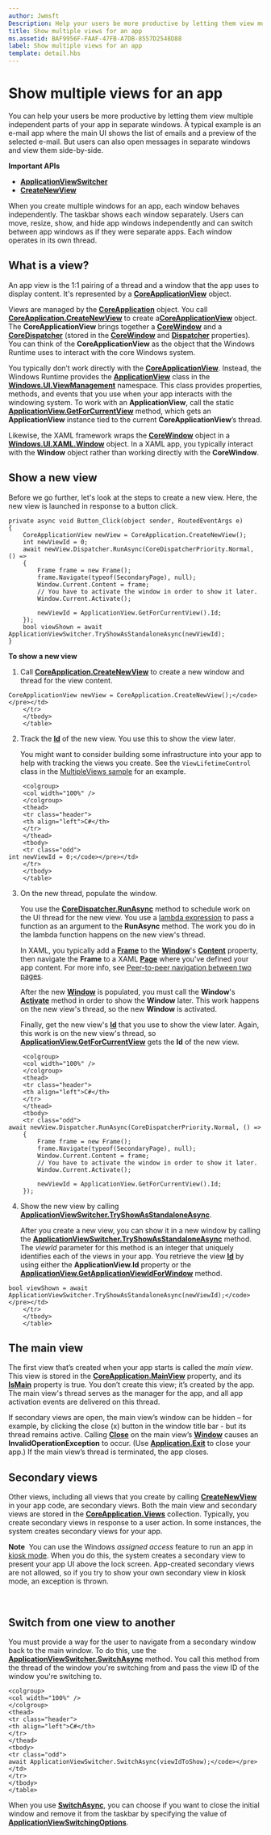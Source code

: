 ```yaml
---
author: Jwmsft
Description: Help your users be more productive by letting them view multiple independent parts of your app in separate windows.
title: Show multiple views for an app
ms.assetid: BAF9956F-FAAF-47FB-A7DB-8557D2548D88
label: Show multiple views for an app
template: detail.hbs
---
```


# Show multiple views for an app

You can help your users be more productive by letting them view multiple independent parts of your app in separate windows. A typical example is an e-mail app where the main UI shows the list of emails and a preview of the selected e-mail. But users can also open messages in separate windows and view them side-by-side.

**Important APIs**

-   [**ApplicationViewSwitcher**](https://msdn.microsoft.com/library/windows/apps/dn281094)
-   [**CreateNewView**](https://msdn.microsoft.com/library/windows/apps/dn297278)

When you create multiple windows for an app, each window behaves independently. The taskbar shows each window separately. Users can move, resize, show, and hide app windows independently and can switch between app windows as if they were separate apps. Each window operates in its own thread.

## <span id="What_is_a_view_"></span><span id="what_is_a_view_"></span><span id="WHAT_IS_A_VIEW_"></span>What is a view?


An app view is the 1:1 pairing of a thread and a window that the app uses to display content. It's represented by a [**CoreApplicationView**](https://msdn.microsoft.com/library/windows/apps/br225017) object.

Views are managed by the [**CoreApplication**](https://msdn.microsoft.com/library/windows/apps/br225016) object. You call [**CoreApplication.CreateNewView**](https://msdn.microsoft.com/library/windows/apps/dn297278) to create a[**CoreApplicationView**](https://msdn.microsoft.com/library/windows/apps/br225017) object. The **CoreApplicationView** brings together a [**CoreWindow**](https://msdn.microsoft.com/library/windows/apps/br208225) and a [**CoreDispatcher**](https://msdn.microsoft.com/library/windows/apps/br208211) (stored in the [**CoreWindow**](https://msdn.microsoft.com/library/windows/apps/br225019) and [**Dispatcher**](https://msdn.microsoft.com/library/windows/apps/dn433264) properties). You can think of the **CoreApplicationView** as the object that the Windows Runtime uses to interact with the core Windows system.

You typically don’t work directly with the [**CoreApplicationView**](https://msdn.microsoft.com/library/windows/apps/br225017). Instead, the Windows Runtime provides the [**ApplicationView**](https://msdn.microsoft.com/library/windows/apps/hh701658) class in the [**Windows.UI.ViewManagement**](https://msdn.microsoft.com/library/windows/apps/br242295) namespace. This class provides properties, methods, and events that you use when your app interacts with the windowing system. To work with an **ApplicationView**, call the static [**ApplicationView.GetForCurrentView**](https://msdn.microsoft.com/library/windows/apps/hh701672) method, which gets an **ApplicationView** instance tied to the current **CoreApplicationView**’s thread.

Likewise, the XAML framework wraps the [**CoreWindow**](https://msdn.microsoft.com/library/windows/apps/br208225) object in a [**Windows.UI.XAML.Window**](https://msdn.microsoft.com/library/windows/apps/br209041) object. In a XAML app, you typically interact with the **Window** object rather than working directly with the **CoreWindow**.

## <span id="Show_a_new_view"></span><span id="show_a_new_view"></span><span id="SHOW_A_NEW_VIEW"></span>Show a new view


Before we go further, let's look at the steps to create a new view. Here, the new view is launched in response to a button click.

```CSharp
private async void Button_Click(object sender, RoutedEventArgs e)
{
    CoreApplicationView newView = CoreApplication.CreateNewView();
    int newViewId = 0;
    await newView.Dispatcher.RunAsync(CoreDispatcherPriority.Normal, () =>
    {
        Frame frame = new Frame();
        frame.Navigate(typeof(SecondaryPage), null);   
        Window.Current.Content = frame;
        // You have to activate the window in order to show it later.
        Window.Current.Activate();

        newViewId = ApplicationView.GetForCurrentView().Id;
    });
    bool viewShown = await ApplicationViewSwitcher.TryShowAsStandaloneAsync(newViewId);
}
```

**To show a new view**

1.  Call [**CoreApplication.CreateNewView**](https://msdn.microsoft.com/library/windows/apps/dn297291) to create a new window and thread for the view content.

```    CSharp
CoreApplicationView newView = CoreApplication.CreateNewView();</code></pre></td>
    </tr>
    </tbody>
    </table>
```

2.  Track the [**Id**](https://msdn.microsoft.com/library/windows/apps/dn281120) of the new view. You use this to show the view later.

    You might want to consider building some infrastructure into your app to help with tracking the views you create. See the `ViewLifetimeControl` class in the [MultipleViews sample](http://go.microsoft.com/fwlink/p/?LinkId=620574) for an example.

    <span codelanguage="CSharp"></span>
```    CSharp
    <colgroup>
    <col width="100%" />
    </colgroup>
    <thead>
    <tr class="header">
    <th align="left">C#</th>
    </tr>
    </thead>
    <tbody>
    <tr class="odd">
int newViewId = 0;</code></pre></td>
    </tr>
    </tbody>
    </table>
```

3.  On the new thread, populate the window.

    You use the [**CoreDispatcher.RunAsync**](https://msdn.microsoft.com/library/windows/apps/hh750317) method to schedule work on the UI thread for the new view. You use a [lambda expression](http://go.microsoft.com/fwlink/p/?LinkId=389615) to pass a function as an argument to the **RunAsync** method. The work you do in the lambda function happens on the new view's thread.

    In XAML, you typically add a [**Frame**](https://msdn.microsoft.com/library/windows/apps/br242682) to the [**Window**](https://msdn.microsoft.com/library/windows/apps/br209041)'s [**Content**](https://msdn.microsoft.com/library/windows/apps/br209051) property, then navigate the **Frame** to a XAML [**Page**](https://msdn.microsoft.com/library/windows/apps/br227503) where you've defined your app content. For more info, see [Peer-to-peer navigation between two pages](peer-to-peer-navigation-between-two-pages.md).

    After the new [**Window**](https://msdn.microsoft.com/library/windows/apps/br209041) is populated, you must call the **Window**'s [**Activate**](https://msdn.microsoft.com/library/windows/apps/br209046) method in order to show the **Window** later. This work happens on the new view's thread, so the new **Window** is activated.

    Finally, get the new view's [**Id**](https://msdn.microsoft.com/library/windows/apps/dn281120) that you use to show the view later. Again, this work is on the new view's thread, so [**ApplicationView.GetForCurrentView**](https://msdn.microsoft.com/library/windows/apps/hh701672) gets the **Id** of the new view.

    <span codelanguage="CSharp"></span>
```    CSharp
    <colgroup>
    <col width="100%" />
    </colgroup>
    <thead>
    <tr class="header">
    <th align="left">C#</th>
    </tr>
    </thead>
    <tbody>
    <tr class="odd">
await newView.Dispatcher.RunAsync(CoreDispatcherPriority.Normal, () =>
    {
        Frame frame = new Frame();
        frame.Navigate(typeof(SecondaryPage), null);   
        Window.Current.Content = frame;
        // You have to activate the window in order to show it later.
        Window.Current.Activate();

        newViewId = ApplicationView.GetForCurrentView().Id;
    });
```

4.  Show the new view by calling [**ApplicationViewSwitcher.TryShowAsStandaloneAsync**](https://msdn.microsoft.com/library/windows/apps/dn281101).

    After you create a new view, you can show it in a new window by calling the [**ApplicationViewSwitcher.TryShowAsStandaloneAsync**](https://msdn.microsoft.com/library/windows/apps/dn281101) method. The *viewId* parameter for this method is an integer that uniquely identifies each of the views in your app. You retrieve the view [**Id**](https://msdn.microsoft.com/library/windows/apps/dn281120) by using either the **ApplicationView.Id** property or the [**ApplicationView.GetApplicationViewIdForWindow**](https://msdn.microsoft.com/library/windows/apps/dn281109) method.

```    CSharp
bool viewShown = await ApplicationViewSwitcher.TryShowAsStandaloneAsync(newViewId);</code></pre></td>
    </tr>
    </tbody>
    </table>
```

## <span id="The_main_view"></span><span id="the_main_view"></span><span id="THE_MAIN_VIEW"></span>The main view


The first view that’s created when your app starts is called the *main view*. This view is stored in the [**CoreApplication.MainView**](https://msdn.microsoft.com/library/windows/apps/hh700465) property, and its [**IsMain**](https://msdn.microsoft.com/library/windows/apps/hh700452) property is true. You don’t create this view; it’s created by the app. The main view's thread serves as the manager for the app, and all app activation events are delivered on this thread.

If secondary views are open, the main view’s window can be hidden – for example, by clicking the close (x) button in the window title bar - but its thread remains active. Calling [**Close**](https://msdn.microsoft.com/library/windows/apps/br209049) on the main view’s [**Window**](https://msdn.microsoft.com/library/windows/apps/br209041) causes an **InvalidOperationException** to occur. (Use [**Application.Exit**](https://msdn.microsoft.com/library/windows/apps/br242327) to close your app.) If the main view’s thread is terminated, the app closes.

## <span id="Secondary_views"></span><span id="secondary_views"></span><span id="SECONDARY_VIEWS"></span>Secondary views


Other views, including all views that you create by calling [**CreateNewView**](https://msdn.microsoft.com/library/windows/apps/dn297278) in your app code, are secondary views. Both the main view and secondary views are stored in the [**CoreApplication.Views**](https://msdn.microsoft.com/library/windows/apps/br205861) collection. Typically, you create secondary views in response to a user action. In some instances, the system creates secondary views for your app.

**Note**  You can use the Windows *assigned access* feature to run an app in [kiosk mode](https://technet.microsoft.com/library/mt219050.aspx). When you do this, the system creates a secondary view to present your app UI above the lock screen. App-created secondary views are not allowed, so if you try to show your own secondary view in kiosk mode, an exception is thrown.

 

## <span id="Switch_from_one_view_to_another"></span><span id="switch_from_one_view_to_another"></span><span id="SWITCH_FROM_ONE_VIEW_TO_ANOTHER"></span>Switch from one view to another


You must provide a way for the user to navigate from a secondary window back to the main window. To do this, use the [**ApplicationViewSwitcher.SwitchAsync**](https://msdn.microsoft.com/library/windows/apps/dn281097) method. You call this method from the thread of the window you're switching from and pass the view ID of the window you're switching to.

<span codelanguage="CSharp"></span>
```CSharp
<colgroup>
<col width="100%" />
</colgroup>
<thead>
<tr class="header">
<th align="left">C#</th>
</tr>
</thead>
<tbody>
<tr class="odd">
await ApplicationViewSwitcher.SwitchAsync(viewIdToShow);</code></pre></td>
</tr>
</tbody>
</table>
```

When you use [**SwitchAsync**](https://msdn.microsoft.com/library/windows/apps/dn281097), you can choose if you want to close the initial window and remove it from the taskbar by specifying the value of [**ApplicationViewSwitchingOptions**](https://msdn.microsoft.com/library/windows/apps/dn281105).

 

 




